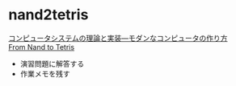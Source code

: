 # nand2tetris
[コンピュータシステムの理論と実装―モダンなコンピュータの作り方](https://www.oreilly.co.jp/books/9784873117126/)  
[From Nand to Tetris](https://www.nand2tetris.org/)
- 演習問題に解答する
- 作業メモを残す
